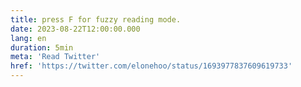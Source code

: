 ```yaml
---
title: press F for fuzzy reading mode.
date: 2023-08-22T12:00:00.000
lang: en
duration: 5min
meta: 'Read Twitter'
href: 'https://twitter.com/elonehoo/status/1693977837609619733'
---
```



